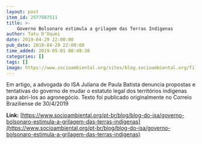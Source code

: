 ```yaml
---
layout: post
item_id: 2577987511
title: >-
    Governo Bolsonaro estimula a grilagem das Terras Indígenas
author: Tatu D'Oquei
date: 2019-04-29 22:00:00
pub_date: 2019-04-29 22:00:00
time_added: 2019-05-01 08:49:38
categories: []
tags: []
image: https://www.socioambiental.org/sites/blog.socioambiental.org/files/styles/twitter-card/public/blogs/photo5050835940884457577.jpg?itok=aSuy0Ph0
---
```


Em artigo, a advogada do ISA Juliana de Paula Batista denuncia propostas e tentativas do governo de mudar o estatuto legal dos territórios indígenas para abri-los ao agronegócio. Texto foi publicado originalmente no Correio Braziliense de 30/4/2019

**Link:** [https://www.socioambiental.org/pt-br/blog/blog-do-isa/governo-bolsonaro-estimula-a-grilagem-das-terras-indigenas](https://www.socioambiental.org/pt-br/blog/blog-do-isa/governo-bolsonaro-estimula-a-grilagem-das-terras-indigenas)

